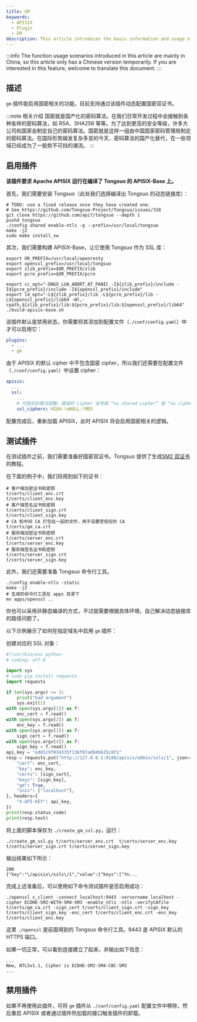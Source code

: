 ```yaml
---
title: GM
keywords:
  - APISIX
  - Plugin
  - GM
description: This article introduces the basic information and usage of the Apache APISIX `gm` plugin.
---
```


<!--
#
# Licensed to the Apache Software Foundation (ASF) under one or more
# contributor license agreements.  See the NOTICE file distributed with
# this work for additional information regarding copyright ownership.
# The ASF licenses this file to You under the Apache License, Version 2.0
# (the "License"); you may not use this file except in compliance with
# the License.  You may obtain a copy of the License at
#
#     http://www.apache.org/licenses/LICENSE-2.0
#
# Unless required by applicable law or agreed to in writing, software
# distributed under the License is distributed on an "AS IS" BASIS,
# WITHOUT WARRANTIES OR CONDITIONS OF ANY KIND, either express or implied.
# See the License for the specific language governing permissions and
# limitations under the License.
#
-->

:::info
The function usage scenarios introduced in this article are mainly in China, so this article only has a Chinese version temporarily. If you are interested in this feature, welcome to translate this document.
:::

## 描述

`gm` 插件能启用国密相关的功能。目前支持通过该插件动态配置国密双证书。

:::note 相关介绍
国密就是国产化的密码算法。在我们日常开发过程中会接触到各种各样的密码算法，如 RSA、SHA256 等等。为了达到更高的安全等级，许多大公司和国家会制定自己的密码算法。国密就是这样一组由中国国家密码管理局制定的密码算法。在国际形势越发复杂多变的今天，密码算法的国产化替代，在一些领域已经成为了一股势不可挡的潮流。
:::

## 启用插件

**该插件要求 Apache APISIX 运行在编译了 Tongsuo 的 APISIX-Base 上。**

首先，我们需要安装 Tongsuo（此处我们选择编译出 Tongsuo 的动态链接库）：

```
# TODO: use a fixed release once they have created one.
# See https://github.com/Tongsuo-Project/Tongsuo/issues/318
git clone https://github.com/api7/tongsuo --depth 1
pushd tongsuo
./config shared enable-ntls -g --prefix=/usr/local/tongsuo
make -j2
sudo make install_sw
```

其次，我们需要构建 APISIX-Base，让它使用 Tongsuo 作为 SSL 库：

```
export OR_PREFIX=/usr/local/openresty
export openssl_prefix=/usr/local/tongsuo
export zlib_prefix=$OR_PREFIX/zlib
export pcre_prefix=$OR_PREFIX/pcre

export cc_opt="-DNGX_LUA_ABORT_AT_PANIC -I${zlib_prefix}/include -I${pcre_prefix}/include -I${openssl_prefix}/include"
export ld_opt="-L${zlib_prefix}/lib -L${pcre_prefix}/lib -L${openssl_prefix}/lib64 -Wl,-rpath,${zlib_prefix}/lib:${pcre_prefix}/lib:${openssl_prefix}/lib64"
./build-apisix-base.sh
```

该插件默认是禁用状态，你需要将其添加到配置文件（`./conf/config.yaml`）中才可以启用它：

```yaml
plugins:
  - ...
  - gm
```

由于 APISIX 的默认 cipher 中不包含国密 cipher，所以我们还需要在配置文件（`./conf/config.yaml`）中设置 cipher：

```yaml
apisix:
  ...
  ssl:
    ...
    # 可按实际情况调整。错误的 cipher 会导致 “no shared cipher” 或 “no ciphers available” 报错。
    ssl_ciphers: HIGH:!aNULL:!MD5

```

配置完成后，重新加载 APISIX，此时 APISIX 将会启用国密相关的逻辑。

## 测试插件

在测试插件之前，我们需要准备好国密双证书。Tongsuo 提供了生成[SM2 双证书](https://www.yuque.com/tsdoc/ts/sulazb)的教程。

在下面的例子中，我们将用到如下的证书：

```
# 客户端加密证书和密钥
t/certs/client_enc.crt
t/certs/client_enc.key
# 客户端签名证书和密钥
t/certs/client_sign.crt
t/certs/client_sign.key
# CA 和中间 CA 打包在一起的文件，用于设置受信任的 CA
t/certs/gm_ca.crt
# 服务端加密证书和密钥
t/certs/server_enc.crt
t/certs/server_enc.key
# 服务端签名证书和密钥
t/certs/server_sign.crt
t/certs/server_sign.key
```

此外，我们还需要准备 Tongsuo 命令行工具。

```
./config enable-ntls -static
make -j2
# 生成的命令行工具在 apps 目录下
mv apps/openssl ..
```

你也可以采用非静态编译的方式，不过就需要根据具体环境，自己解决动态链接库的路径问题了。

以下示例展示了如何在指定域名中启用 `gm` 插件：

创建对应的 SSL 对象：

```python
#!/usr/bin/env python
# coding: utf-8

import sys
# sudo pip install requests
import requests

if len(sys.argv) <= 3:
    print("bad argument")
    sys.exit(1)
with open(sys.argv[1]) as f:
    enc_cert = f.read()
with open(sys.argv[2]) as f:
    enc_key = f.read()
with open(sys.argv[3]) as f:
    sign_cert = f.read()
with open(sys.argv[4]) as f:
    sign_key = f.read()
api_key = "edd1c9f034335f136f87ad84b625c8f1"
resp = requests.put("http://127.0.0.1:9180/apisix/admin/ssls/1", json={
    "cert": enc_cert,
    "key": enc_key,
    "certs": [sign_cert],
    "keys": [sign_key],
    "gm": True,
    "snis": ["localhost"],
}, headers={
    "X-API-KEY": api_key,
})
print(resp.status_code)
print(resp.text)
```

将上面的脚本保存为 `./create_gm_ssl.py`，运行：

```shell
./create_gm_ssl.py t/certs/server_enc.crt  t/certs/server_enc.key t/certs/server_sign.crt t/certs/server_sign.key
```

输出结果如下所示：

```
200
{"key":"\/apisix\/ssls\/1","value":{"keys":["Yn...
```

完成上述准备后，可以使用如下命令测试插件是否启用成功：

```shell
./openssl s_client -connect localhost:9443 -servername localhost -cipher ECDHE-SM2-WITH-SM4-SM3 -enable_ntls -ntls -verifyCAfile t/certs/gm_ca.crt -sign_cert t/certs/client_sign.crt -sign_key t/certs/client_sign.key -enc_cert t/certs/client_enc.crt -enc_key t/certs/client_enc.key
```

这里 `./openssl` 是前面得到的 Tongsuo 命令行工具。9443 是 APISIX 默认的 HTTPS 端口。

如果一切正常，可以看到连接建立了起来，并输出如下信息：

```
...
New, NTLSv1.1, Cipher is ECDHE-SM2-SM4-CBC-SM3
...
```

## 禁用插件

如果不再使用此插件，可将 `gm` 插件从 `./conf/config.yaml` 配置文件中移除，然后重启 APISIX 或者通过插件热加载的接口触发插件的卸载。
